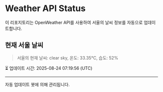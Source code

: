 
# Weather API Status

이 리포지토리는 OpenWeather API를 사용하여 서울의 날씨 정보를 자동으로 업데이트합니다.

## 현재 서울 날씨
> 서울의 현재 날씨: clear sky, 온도: 33.35°C, 습도: 52%

⏳ 업데이트 시간: 2025-08-24 07:19:56 (UTC)

---
자동 업데이트 봇에 의해 관리됩니다.
